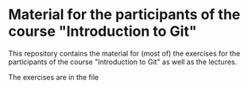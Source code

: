 # Material for the participants of the course "Introduction to Git"

This repository contains the material for (most of) the exercises for the participants of the course "Introduction to Git" as well as the lectures.

The exercises are in the file
